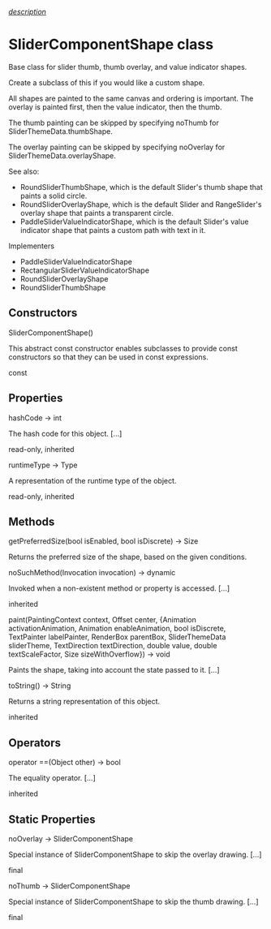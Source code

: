 [*description*][description]

# SliderComponentShape class #

Base class for slider thumb, thumb overlay, and value indicator shapes.

Create a subclass of this if you would like a custom shape.

All shapes are painted to the same canvas and ordering is important. The overlay is painted first, then the value indicator, then the thumb.

The thumb painting can be skipped by specifying noThumb for SliderThemeData.thumbShape.

The overlay painting can be skipped by specifying noOverlay for SliderThemeData.overlayShape.

See also:

 *  RoundSliderThumbShape, which is the default Slider's thumb shape that paints a solid circle.
 *  RoundSliderOverlayShape, which is the default Slider and RangeSlider's overlay shape that paints a transparent circle.
 *  PaddleSliderValueIndicatorShape, which is the default Slider's value indicator shape that paints a custom path with text in it.

Implementers

 *  PaddleSliderValueIndicatorShape
 *  RectangularSliderValueIndicatorShape
 *  RoundSliderOverlayShape
 *  RoundSliderThumbShape

## Constructors ##

SliderComponentShape()

This abstract const constructor enables subclasses to provide const constructors so that they can be used in const expressions.

const

## Properties ##

hashCode → int

The hash code for this object. \[...\]

read-only, inherited

runtimeType → Type

A representation of the runtime type of the object.

read-only, inherited

## Methods ##

getPreferredSize(bool isEnabled, bool isDiscrete) → Size

Returns the preferred size of the shape, based on the given conditions.

noSuchMethod(Invocation invocation) → dynamic

Invoked when a non-existent method or property is accessed. \[...\]

inherited

paint(PaintingContext context, Offset center, \{Animation<double> activationAnimation, Animation<double> enableAnimation, bool isDiscrete, TextPainter labelPainter, RenderBox parentBox, SliderThemeData sliderTheme, TextDirection textDirection, double value, double textScaleFactor, Size sizeWithOverflow\}) → void

Paints the shape, taking into account the state passed to it. \[...\]

toString() → String

Returns a string representation of this object.

inherited

## Operators ##

operator ==(Object other) → bool

The equality operator. \[...\]

inherited

## Static Properties ##

noOverlay → SliderComponentShape

Special instance of SliderComponentShape to skip the overlay drawing. \[...\]

final

noThumb → SliderComponentShape

Special instance of SliderComponentShape to skip the thumb drawing. \[...\]

final


[description]: https://github.com/flutter/flutter/blob/master/packages/flutter/lib/src/material/slider_theme.dart#L798